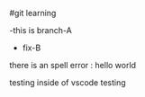 #git learning 

-this is branch-A

- fix-B

there is an spell error : hello world

testing inside of vscode
testing